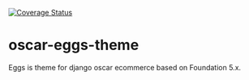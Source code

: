 [![Coverage Status](https://coveralls.io/repos/github/eggforsale/oscar-eggs-theme/badge.svg?branch=master)](https://coveralls.io/github/eggforsale/oscar-eggs-theme?branch=master)

oscar-eggs-theme
================

Eggs is theme for django oscar ecommerce based on Foundation 5.x.
